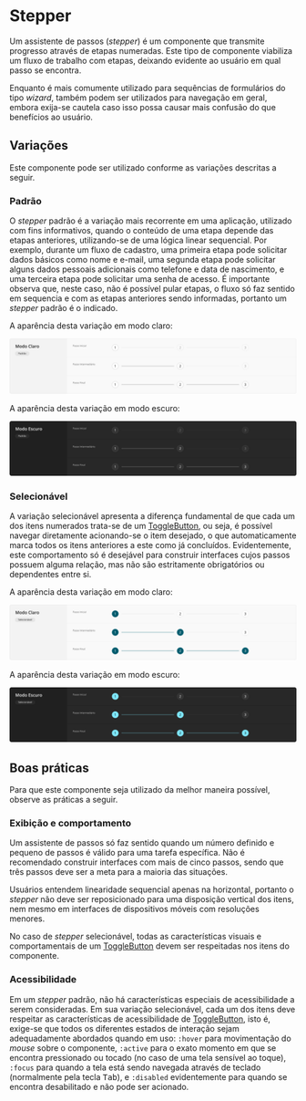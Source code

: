# Stepper

Um assistente de passos (_stepper_) é um componente que transmite progresso através de etapas numeradas. Este tipo de componente viabiliza um fluxo de trabalho com etapas, deixando evidente ao usuário em qual passo se encontra.

Enquanto é mais comumente utilizado para sequências de formulários do tipo _wizard_, também podem ser utilizados para navegação em geral, embora exija-se cautela caso isso possa causar mais confusão do que benefícios ao usuário.

## Variações

Este componente pode ser utilizado conforme as variações descritas a seguir.

### Padrão

O _stepper_ padrão é a variação mais recorrente em uma aplicação, utilizado com fins informativos, quando o conteúdo de uma etapa depende das etapas anteriores, utilizando-se de uma lógica linear sequencial. Por exemplo, durante um fluxo de cadastro, uma primeira etapa pode solicitar dados básicos como nome e e-mail, uma segunda etapa pode solicitar alguns dados pessoais adicionais como telefone e data de nascimento, e uma terceira etapa pode solicitar uma senha de acesso. É importante observa que, neste caso, não é possível pular etapas, o fluxo só faz sentido em sequencia e com as etapas anteriores sendo informadas, portanto um _stepper_ padrão é o indicado.

A aparência desta variação em modo claro:

![Stepper - Modo Claro - Padrão](../assets/images/component-stepper-light-standard.png)

A aparência desta variação em modo escuro:

![Stepper - Modo Escuro - Padrão](../assets/images/component-stepper-dark-standard.png)

### Selecionável

A variação selecionável apresenta a diferença fundamental de que cada um dos itens numerados trata-se de um [ToggleButton](./toggle-button.md), ou seja, é possível navegar diretamente acionando-se o item desejado, o que automaticamente marca todos os itens anteriores a este como já concluídos. Evidentemente, este comportamento só é desejável para construir interfaces cujos passos possuem alguma relação, mas não são estritamente obrigatórios ou dependentes entre si.

A aparência desta variação em modo claro:

![Stepper - Modo Claro - Selecionável](../assets/images/component-stepper-light-selectable.png)

A aparência desta variação em modo escuro:

![Stepper - Modo Escuro - Selecionável](../assets/images/component-stepper-dark-selectable.png)

## Boas práticas

Para que este componente seja utilizado da melhor maneira possível, observe as práticas a seguir.

### Exibição e comportamento

Um assistente de passos só faz sentido quando um número definido e pequeno de passos é válido para uma tarefa específica. Não é recomendado construir interfaces com mais de cinco passos, sendo que três passos deve ser a meta para a maioria das situações.

Usuários entendem linearidade sequencial apenas na horizontal, portanto o _stepper_ não deve ser reposicionado para uma disposição vertical dos itens, nem mesmo em interfaces de dispositivos móveis com resoluções menores.

No caso de _stepper_ selecionável, todas as características visuais e comportamentais de um [ToggleButton](./toggle-button.md) devem ser respeitadas nos itens do componente.

### Acessibilidade

Em um _stepper_ padrão, não há características especiais de acessibilidade a serem consideradas. Em sua variação selecionável, cada um dos itens deve respeitar as características de acessibilidade de [ToggleButton](./toggle-button.md), isto é, exige-se que todos os diferentes estados de interação sejam adequadamente abordados quando em uso: `:hover` para movimentação do _mouse_ sobre o componente, `:active` para o exato momento em que se encontra pressionado ou tocado (no caso de uma tela sensível ao toque), `:focus` para quando a tela está sendo navegada através de teclado (normalmente pela tecla <kbd>Tab</kbd>), e `:disabled` evidentemente para quando se encontra desabilitado e não pode ser acionado.
